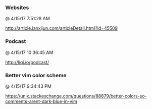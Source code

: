 ﻿

### Websites
@ 4/15/17 7:51:28 AM

http://article.lanxijun.com/articleDetail.html?id=45509


### Podcast
@ 4/15/17 10:36:45 AM

http://liqi.io/podcast/



### Better vim color scheme
@ 4/15/17 9:34:43 PM

https://unix.stackexchange.com/questions/88879/better-colors-so-comments-arent-dark-blue-in-vim


